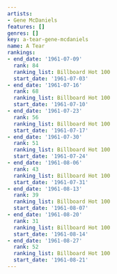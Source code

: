 ```yaml
---
artists:
- Gene McDaniels
features: []
genres: []
key: a-tear-gene-mcdaniels
name: A Tear
rankings:
- end_date: '1961-07-09'
  rank: 84
  ranking_list: Billboard Hot 100
  start_date: '1961-07-03'
- end_date: '1961-07-16'
  rank: 68
  ranking_list: Billboard Hot 100
  start_date: '1961-07-10'
- end_date: '1961-07-23'
  rank: 56
  ranking_list: Billboard Hot 100
  start_date: '1961-07-17'
- end_date: '1961-07-30'
  rank: 51
  ranking_list: Billboard Hot 100
  start_date: '1961-07-24'
- end_date: '1961-08-06'
  rank: 43
  ranking_list: Billboard Hot 100
  start_date: '1961-07-31'
- end_date: '1961-08-13'
  rank: 39
  ranking_list: Billboard Hot 100
  start_date: '1961-08-07'
- end_date: '1961-08-20'
  rank: 31
  ranking_list: Billboard Hot 100
  start_date: '1961-08-14'
- end_date: '1961-08-27'
  rank: 52
  ranking_list: Billboard Hot 100
  start_date: '1961-08-21'
---
```


